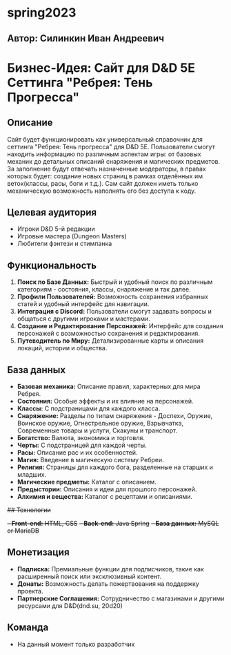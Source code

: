 # spring2023

## **Автор:** Силинкин Иван Андреевич

# Бизнес-Идея: Сайт для D&D 5E Сеттинга "Ребрея: Тень Прогресса"

## Описание
Сайт будет функционировать как универсальный справочник для сеттинга "Ребрея: Тень прогресса" для D&D 5E. Пользователи смогут находить информацию по различным аспектам игры: от базовых механик до детальных описаний снаряжения и магических предметов. За заполнение будут отвечать назначенные модераторы, в правах которых будет: создание новых страниц в рамках отделённых им веток(классы, расы, боги и т.д.). Сам сайт должен иметь только механическую возможность наполнять его без доступа к коду.

## Целевая аудитория
- Игроки D&D 5-й редакции
- Игровые мастера (Dungeon Masters)
- Любители фэнтези и стимпанка

## Функциональность

1. **Поиск по Базе Данных:** Быстрый и удобный поиск по различным категориям - состояния, классы, снаряжение и так далее.
2. **Профили Пользователей:** Возможность сохранения избранных статей и удобный интерфейс для навигации.
3. **Интеграция с Discord:** Пользователи смогут задавать вопросы и общаться с другими игроками и мастерами.
4. **Создание и Редактирование Персонажей:** Интерфейс для создания персонажей с возможностью сохранения и редактирования.
5. **Путеводитель по Миру:** Детализированные карты и описания локаций, истории и общества.

## База данных
- **Базовая механика:** Описание правил, характерных для мира Ребрея.
- **Состояния:** Особые эффекты и их влияние на персонажей.
- **Классы:** С подстраницами для каждого класса.
- **Снаряжение:** Разделы по типам снаряжения - Доспехи, Оружие, Воинское оружие, Огнестрельное оружие, Взрывчатка, Современные товары и услуги, Скакуны и транспорт.
- **Богатство:** Валюта, экономика и торговля.
- **Черты:** С подстраницей для каждой черты.
- **Расы:** Описание рас и их особенностей.
- **Магия:** Введение в магическую систему Ребреи.
- **Религия:** Страницы для каждого бога, разделенные на старших и младших.
- **Магические предметы:** Каталог с описанием.
- **Предыстории:** Описания и идеи для прошлого персонажей.
- **Алхимия и вещества:** Каталог с рецептами и описаниями.

~~## Технологии~~

~~- **Front-end:** HTML, CSS~~
~~- **Back-end:** Java Spring~~
~~- **База данных:** MySQL or MariaDB~~

## Монетизация

- **Подписка:** Премиальные функции для подписчиков, такие как расширенный поиск или эксклюзивный контент.
- **Донаты:** Возможность делать пожертвования на поддержку проекта.
- **Партнерские Соглашения:** Сотрудничество с магазинами и другими ресурсами для D&D(dnd.su, 20d20)

## Команда

- На данный момент только разработчик

